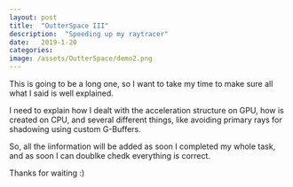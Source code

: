```yaml
---
layout: post
title:  "OutterSpace III"
description:  "Speeding up my raytracer"
date:   2019-1-20
categories: 
image: /assets/OutterSpace/demo2.png
---
```


This is going to be a long one, so I want to take my time to make sure all what I said is well explained.

I need to explain how I dealt with the acceleration structure on GPU, how is created on CPU, and several different things, like avoiding primary rays for shadowing using custom G-Buffers.

So, all the iinformation will be added as soon I completed my whole task, and as soon I can doublke chedk everything is correct.

Thanks for waiting :)